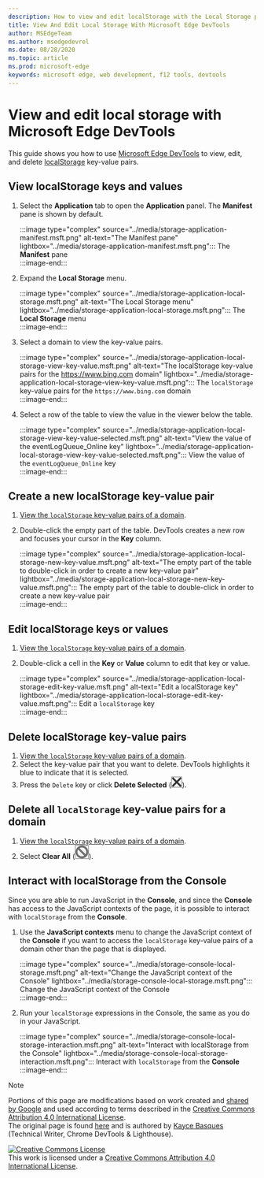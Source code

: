 ```yaml
---
description: How to view and edit localStorage with the Local Storage pane and the Console.
title: View And Edit Local Storage With Microsoft Edge DevTools
author: MSEdgeTeam
ms.author: msedgedevrel
ms.date: 08/28/2020
ms.topic: article
ms.prod: microsoft-edge
keywords: microsoft edge, web development, f12 tools, devtools
---
```

<!-- Copyright Kayce Basques 

   Licensed under the Apache License, Version 2.0 (the "License");
   you may not use this file except in compliance with the License.
   You may obtain a copy of the License at

       https://www.apache.org/licenses/LICENSE-2.0

   Unless required by applicable law or agreed to in writing, software
   distributed under the License is distributed on an "AS IS" BASIS,
   WITHOUT WARRANTIES OR CONDITIONS OF ANY KIND, either express or implied.
   See the License for the specific language governing permissions and
   limitations under the License.  -->  





# View and edit local storage with Microsoft Edge DevTools   



This guide shows you how to use [Microsoft Edge DevTools][MicrosoftEdgeDevTools] to view, edit, and delete [localStorage][MDNWindowsLocalStorage] key-value pairs.  

## View localStorage keys and values   

1.  Select the **Application** tab to open the **Application** panel.  The **Manifest** pane is shown by default.  
    
    :::image type="complex" source="../media/storage-application-manifest.msft.png" alt-text="The Manifest pane" lightbox="../media/storage-application-manifest.msft.png":::
       The **Manifest** pane  
    :::image-end:::  
    
1.  Expand the **Local Storage** menu.  
    
    :::image type="complex" source="../media/storage-application-local-storage.msft.png" alt-text="The Local Storage menu" lightbox="../media/storage-application-local-storage.msft.png":::
       The **Local Storage** menu  
    :::image-end:::  
    
1.  Select a domain to view the key-value pairs.  
    
    :::image type="complex" source="../media/storage-application-local-storage-view-key-value.msft.png" alt-text="The localStorage key-value pairs for the https://www.bing.com domain" lightbox="../media/storage-application-local-storage-view-key-value.msft.png":::
       The `localStorage` key-value pairs for the `https://www.bing.com` domain  
    :::image-end:::  
    
1.  Select a row of the table to view the value in the viewer below the table.  
    
    :::image type="complex" source="../media/storage-application-local-storage-view-key-value-selected.msft.png" alt-text="View the value of the eventLogQueue_Online key" lightbox="../media/storage-application-local-storage-view-key-value-selected.msft.png":::
       View the value of the `eventLogQueue_Online` key  
    :::image-end:::  
    
## Create a new localStorage key-value pair   

1.  [View the `localStorage` key-value pairs of a domain](#view-localstorage-keys-and-values).  
1.  Double-click the empty part of the table.  DevTools creates a new row and focuses your cursor in the **Key** column.  
    
    :::image type="complex" source="../media/storage-application-local-storage-new-key-value.msft.png" alt-text="The empty part of the table to double-click in order to create a new key-value pair" lightbox="../media/storage-application-local-storage-new-key-value.msft.png":::
       The empty part of the table to double-click in order to create a new key-value pair  
    :::image-end:::  
    
## Edit localStorage keys or values   

1.  [View the `localStorage` key-value pairs of a domain](#view-localstorage-keys-and-values).  
1.  Double-click a cell in the **Key** or **Value** column to edit that key or value.  
    
    :::image type="complex" source="../media/storage-application-local-storage-edit-key-value.msft.png" alt-text="Edit a localStorage key" lightbox="../media/storage-application-local-storage-edit-key-value.msft.png":::
       Edit a `localStorage` key  
    :::image-end:::  
    
## Delete localStorage key-value pairs   

1.  [View the `localStorage` key-value pairs of a domain](#view-localstorage-keys-and-values).  
1.  Select the key-value pair that you want to delete.  DevTools highlights it blue to indicate that it is selected.  
1.  Press the `Delete` key or click **Delete Selected** \(![Delete Selected][ImageDeleteIcon]\).  
    
## Delete all `localStorage` key-value pairs for a domain   

1.  [View the `localStorage` key-value pairs of a domain](#view-localstorage-keys-and-values).  
1.  Select **Clear All** \(![Clear All][ImageClearIcon]\).  
    
## Interact with localStorage from the Console   

Since you are able to run JavaScript in the **Console**, and since the **Console** has access to the JavaScript contexts of the page, it is possible to interact with `localStorage` from the **Console**.  

1.  Use the **JavaScript contexts** menu to change the JavaScript context of the **Console** if you want to access the `localStorage` key-value pairs of a domain other than the page that is displayed.  
    
    :::image type="complex" source="../media/storage-console-local-storage.msft.png" alt-text="Change the JavaScript context of the Console" lightbox="../media/storage-console-local-storage.msft.png":::
       Change the JavaScript context of the Console  
    :::image-end:::  
    
1.  Run your `localStorage` expressions in the Console, the same as you do in your JavaScript.  
    
    :::image type="complex" source="../media/storage-console-local-storage-interaction.msft.png" alt-text="Interact with localStorage from the Console" lightbox="../media/storage-console-local-storage-interaction.msft.png":::
       Interact with `localStorage` from the **Console**  
    :::image-end:::  
    
<!--  
 


-->  

<!-- image links -->  

[ImageClearIcon]: ../media/clear-icon.msft.png  
[ImageDeleteIcon]: ../media/delete-icon.msft.png  

<!-- links -->  

[MicrosoftEdgeDevTools]: ../../devtools-guide-chromium.md "Microsoft Edge (Chromium) Developer tools | Microsoft Docs"  

[MDNWindowsLocalStorage]: https://developer.mozilla.org/docs/Web/API/Window/localStorage "Window.localStorage | MDN"  

> [!NOTE]
> Portions of this page are modifications based on work created and [shared by Google][GoogleSitePolicies] and used according to terms described in the [Creative Commons Attribution 4.0 International License][CCA4IL].  
> The original page is found [here](https://developers.google.com/web/tools/chrome-devtools/storage/localstorage) and is authored by [Kayce Basques][KayceBasques] \(Technical Writer, Chrome DevTools \& Lighthouse\).  

[![Creative Commons License][CCby4Image]][CCA4IL]  
This work is licensed under a [Creative Commons Attribution 4.0 International License][CCA4IL].  

[CCA4IL]: https://creativecommons.org/licenses/by/4.0  
[CCby4Image]: https://i.creativecommons.org/l/by/4.0/88x31.png  
[GoogleSitePolicies]: https://developers.google.com/terms/site-policies  
[KayceBasques]: https://developers.google.com/web/resources/contributors/kaycebasques  

